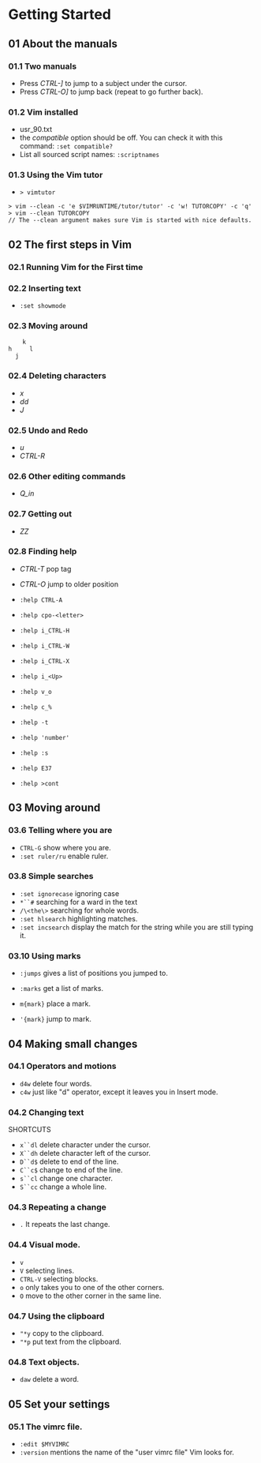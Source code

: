 
# Getting Started

## 01 About the manuals

### 01.1 Two manuals

- Press *CTRL-]* to jump to a subject under the cursor.
- Press *CTRL-O]* to jump back (repeat to go further back).

### 01.2 Vim installed

- usr_90.txt
- the *compatible* option should be off. You can check it with this command: `:set compatible?`
- List all sourced script names: `:scriptnames`

### 01.3 Using the Vim tutor

- `> vimtutor`

```
> vim --clean -c 'e $VIMRUNTIME/tutor/tutor' -c 'w! TUTORCOPY' -c 'q'
> vim --clean TUTORCOPY
// The --clean argument makes sure Vim is started with nice defaults.
```

## 02 The first steps in Vim

### 02.1 Running Vim for the First time

### 02.2 Inserting text 

- `:set showmode`

### 02.3 Moving around

```
    k
h     l
  j
```

### 02.4 Deleting characters

- *x*
- *dd*
- *J*

### 02.5 Undo and Redo

- *u*
- *CTRL-R*

### 02.6 Other editing commands

- *Q_in*

### 02.7 Getting out

- *ZZ*

### 02.8 Finding help

- *CTRL-T* pop tag
- *CTRL-O* jump to older position

- `:help CTRL-A`
- `:help cpo-<letter>`

- `:help i_CTRL-H`
- `:help i_CTRL-W`
- `:help i_CTRL-X`
- `:help i_<Up>`
- `:help v_o`
- `:help c_%`

- `:help -t`
- `:help 'number'`
- `:help :s`
- `:help E37`
- `:help >cont`

## 03 Moving around

### 03.6 Telling where you are

- `CTRL-G` show where you are.
- `:set ruler/ru` enable ruler.

### 03.8 Simple searches

- `:set ignorecase` ignoring case
- `*``#` searching for a ward in the text
- `/\<the\>` searching for whole words.
- `:set hlsearch` highlighting matches.
- `:set incsearch` display the match for the string while you are still typing it.

### 03.10 Using marks

- `:jumps` gives a list of positions you jumped to.

- `:marks` get a list of marks.
- `m{mark}` place a mark.
- `'{mark}` jump to mark.

## 04 Making small changes

### 04.1 Operators and motions

- `d4w` delete four words.
- `c4w` just like "d" operator, except it leaves you in Insert mode.

### 04.2 Changing text

SHORTCUTS

- `x``dl` delete character under the cursor.
- `X``dh` delete character left of the cursor.
- `D``d$` delete to end of the line.
- `C``c$` change to end of the line.
- `s``cl` change one character.
- `S``cc` change a whole line.

### 04.3 Repeating a change

- `.` It repeats the last change.

### 04.4 Visual mode.

- `v`
- `V` selecting lines.
- `CTRL-V` selecting blocks.
- `o` only takes you to one of the other corners.
- `O` move to the other corner in the same line.

### 04.7 Using the clipboard

- `"*y` copy to the clipboard.
- `"*p` put text from the clipboard.

### 04.8 Text objects.

- `daw` delete a word.

## 05 Set your settings

### 05.1 The vimrc file.

- `:edit $MYVIMRC` 
- `:version` mentions the name of the "user vimrc file" Vim looks for.















